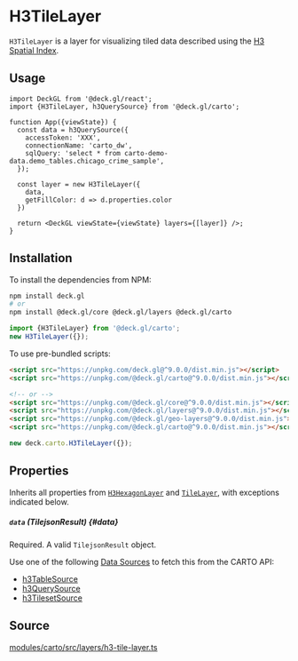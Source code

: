 # H3TileLayer

`H3TileLayer` is a layer for visualizing tiled data described using the [H3 Spatial Index](https://docs.carto.com/data-and-analysis/analytics-toolbox-for-bigquery/key-concepts/spatial-indexes#h3).

## Usage 

```tsx
import DeckGL from '@deck.gl/react';
import {H3TileLayer, h3QuerySource} from '@deck.gl/carto';

function App({viewState}) {
  const data = h3QuerySource({
    accessToken: 'XXX',
    connectionName: 'carto_dw',
    sqlQuery: 'select * from carto-demo-data.demo_tables.chicago_crime_sample',
  });

  const layer = new H3TileLayer({
    data,
    getFillColor: d => d.properties.color
  })

  return <DeckGL viewState={viewState} layers={[layer]} />;
}
```

## Installation

To install the dependencies from NPM:

```bash
npm install deck.gl
# or
npm install @deck.gl/core @deck.gl/layers @deck.gl/carto
```

```js
import {H3TileLayer} from '@deck.gl/carto';
new H3TileLayer({});
```

To use pre-bundled scripts:

```html
<script src="https://unpkg.com/deck.gl@^9.0.0/dist.min.js"></script>
<script src="https://unpkg.com/@deck.gl/carto@^9.0.0/dist.min.js"></script>

<!-- or -->
<script src="https://unpkg.com/@deck.gl/core@^9.0.0/dist.min.js"></script>
<script src="https://unpkg.com/@deck.gl/layers@^9.0.0/dist.min.js"></script>
<script src="https://unpkg.com/@deck.gl/geo-layers@^9.0.0/dist.min.js"></script>
<script src="https://unpkg.com/@deck.gl/carto@^9.0.0/dist.min.js"></script>
```

```js
new deck.carto.H3TileLayer({});
```

## Properties

Inherits all properties from [`H3HexagonLayer`](../geo-layers/h3-hexagon-layer.md) and [`TileLayer`](../geo-layers/tile-layer.md), with exceptions indicated below.

##### `data` (TilejsonResult) {#data}

Required. A valid `TilejsonResult` object.

Use one of the following [Data Sources](./data-sources.md) to fetch this from the CARTO API:

- [h3TableSource](./data-sources#h3tablesource)
- [h3QuerySource](./data-sources#h3querysource)
- [h3TilesetSource](./data-sources#h3tilesetsource)

## Source

[modules/carto/src/layers/h3-tile-layer.ts](https://github.com/visgl/deck.gl/tree/master/modules/carto/src/layers/h3-tile-layer.ts)
